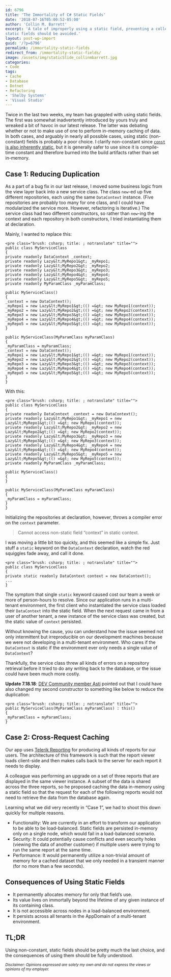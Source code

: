 ```yaml
---
id: 6796
title: 'The Immortality of C# Static Fields'
date: '2018-07-16T05:00:52-05:00'
author: 'Collin M. Barrett'
excerpt: 'A tale of improperly using a static field, preventing a colleague from doing the same, and a primer on why
static fields should be avoided.'
layout: post-wp-import
guid: '/?p=6796'
permalink: /immortality-static-fields
redirect_from: /immortality-static-fields/
image: /assets/img/staticSlide_collinmbarrett.jpg
categories:
- Code
tags:
- Cache
- Database
- Dotnet
- Refactoring
- 'Shelby Systems'
- 'Visual Studio'
---
```


Twice in the last two weeks, my team has grappled with using static fields. The first was somewhat inadvertently
introduced by yours truly and wreaked a bit of havoc in our latest release. The latter was debating whether or not to
make use of one to perform in-memory caching of data. In both cases, and arguably in nearly all possible cases, using
static (non-constant) fields is probably a poor choice. I clarify non-constant since [`const` is also inherently
static](https://stackoverflow.com/questions/408192/why-cant-i-have-public-static-const-string-s-stuff-in-my-class/408201#408201),
but it is generally safer to use since it is compile-time constant and therefore burned into the build artifacts rather
than set in-memory.

## Case 1: Reducing Duplication

As a part of a bug fix in our last release, I moved some business logic from the view layer back into a new service
class. The class `new`-ed up five different repositories, each using the same `DataContext` instance. (Five repositories
are probably too many for one class, and I could have modularized the service more. However, refactoring is iterative.)
The service class had two different constructors, so rather than `new`-ing the context and each repository in both
constructors, I tried instantiating them at declaration.

Mainly, I wanted to replace this:

```
<pre class="brush: csharp; title: ; notranslate" title="">
public class MyServiceClass
{
private readonly DataContext _context;
private readonly Lazy&lt;MyRepo1&gt; _myRepo1;
private readonly Lazy&lt;MyRepo2&gt; _myRepo2;
private readonly Lazy&lt;MyRepo3&gt; _myRepo3;
private readonly Lazy&lt;MyRepo4&gt; _myRepo4;
private readonly Lazy&lt;MyRepo5&gt; _myRepo5;
private readonly MyParamClass _myParamClass;

public MyServiceClass()
{
_context = new DataContext();
_myRepo1 = new Lazy&lt;MyRepo1&gt;(() =&gt; new MyRepo1(context));
_myRepo2 = new Lazy&lt;MyRepo2&gt;(() =&gt; new MyRepo2(context));
_myRepo3 = new Lazy&lt;MyRepo3&gt;(() =&gt; new MyRepo3(context));
_myRepo4 = new Lazy&lt;MyRepo4&gt;(() =&gt; new MyRepo4(context));
_myRepo5 = new Lazy&lt;MyRepo5&gt;(() =&gt; new MyRepo5(context));
}

public MyServiceClass(MyParamClass myParamClass)
{
_myParamClass = myParamClass;
_context = new DataContext();
_myRepo1 = new Lazy&lt;MyRepo1&gt;(() =&gt; new MyRepo1(context));
_myRepo2 = new Lazy&lt;MyRepo2&gt;(() =&gt; new MyRepo2(context));
_myRepo3 = new Lazy&lt;MyRepo3&gt;(() =&gt; new MyRepo3(context));
_myRepo4 = new Lazy&lt;MyRepo4&gt;(() =&gt; new MyRepo4(context));
_myRepo5 = new Lazy&lt;MyRepo5&gt;(() =&gt; new MyRepo5(context));
}
}
```

With this:

```
<pre class="brush: csharp; title: ; notranslate" title="">
public class MyServiceClass
{
private readonly DataContext _context = new DataContext();
private readonly Lazy&lt;MyRepo1&gt; _myRepo1 = new Lazy&lt;MyRepo1&gt;(() =&gt; new MyRepo1(context));
private readonly Lazy&lt;MyRepo2&gt; _myRepo2 = new Lazy&lt;MyRepo2&gt;(() =&gt; new MyRepo2(context));
private readonly Lazy&lt;MyRepo3&gt; _myRepo3 = new Lazy&lt;MyRepo3&gt;(() =&gt; new MyRepo3(context));
private readonly Lazy&lt;MyRepo4&gt; _myRepo4 = new Lazy&lt;MyRepo4&gt;(() =&gt; new MyRepo4(context));
private readonly Lazy&lt;MyRepo5&gt; _myRepo5 = new Lazy&lt;MyRepo5&gt;(() =&gt; new MyRepo5(context));
private readonly MyParamClass _myParamClass;

public MyServiceClass()
{
}

public MyServiceClass(MyParamClass myParamClass)
{
_myParamClass = myParamClass;
}
}
```

Initializing the repositories at declaration, however, throws a compiler error on the `context` parameter.

> Cannot access non-static field “context” in static context.

I was moving a little bit too quickly, and this seemed like a simple fix. Just stuff a `static` keyword on the `DataContext` declaration, watch the red squiggles fade away, and call it done.

```
<pre class="brush: csharp; title: ; notranslate" title="">
public class MyServiceClass
{
private static readonly DataContext context = new DataContext();
...
}
```

The symptom that single `static` keyword caused cost our team a week or more of person-hours to resolve. Since our application runs in a multi-tenant environment, the first client who instantiated the service class loaded their `DataContext` into the static field. When the next request came in from a user of another tenant, a new instance of the service class was created, but the static value of `context` persisted.

Without knowing the cause, you can understand how the issue seemed not only intermittent but irreproducible on our development machines because we were not developing in a multi-tenant environment. Who cares if the `DataContext` is static if the environment ever only needs a single value of `DataContext`?

Thankfully, the service class threw all kinds of errors on a repository retrieval before it tried to do any writing back to the database, or the issue could have been much more costly.

**Update 7.18.18**: [DEV Community member Asti](https://dev.to/asti) pointed out that I could have also changed my second constructor to something like below to reduce the duplication:

```
<pre class="brush: csharp; title: ; notranslate" title="">
public MyServiceClass(MyParamClass myParamClass) : this()
{
_myParamClass = myParamClass;
}
```

## Case 2: Cross-Request Caching

Our app uses [Telerik Reporting](https://www.telerik.com/products/reporting.aspx) for producing all kinds of reports for our users. The architecture of this framework is such that the report viewer loads client-side and then makes calls back to the server for each report it needs to display.

A colleague was performing an upgrade on a set of three reports that are displayed in the same viewer instance. A subset of the data is shared across the three reports, so he proposed caching the data in-memory using a static field so that the request for each of the following reports would not need to retrieve the data from the database again.

Learning what we did very recently in “Case 1”, we had to shoot this down quickly for multiple reasons.

- Functionality: We are currently in an effort to transform our application to be able to be load-balanced. Static fields are persisted in-memory only on a single node, which would fail in a load-balanced scenario.
- Security: It could potentially cause conflicts and even security holes (viewing the data of another customer) if multiple users were trying to run the same report at the same time.
- Performance: It would permanently utilize a non-trivial amount of memory for a cached dataset that we only needed in a transient manner (for no more than a few seconds).

## Consequences of Using Static Fields

- It permanently allocates memory for only that field’s use.
- Its value lives on immortally beyond the lifetime of any given instance of its containing class.
- It is not accessible across nodes in a load-balanced environment.
- It persists across all tenants in the AppDomain of a multi-tenant environment.

## TL;DR

Using non-constant, static fields should be pretty much the last choice, and the consequences of using them should be fully understood.

*<small>Disclaimer: Opinions expressed are solely my own and do not express the views or opinions of my employer.</small>*